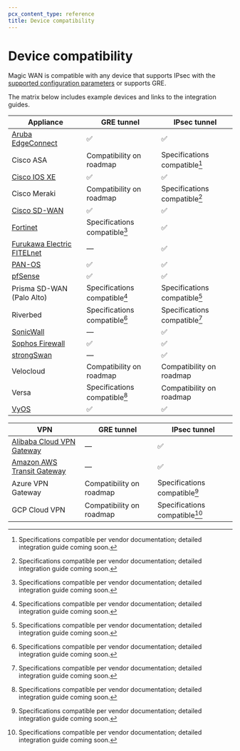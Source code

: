 ```yaml
---
pcx_content_type: reference
title: Device compatibility
---
```


# Device compatibility

Magic WAN is compatible with any device that supports IPsec with the [supported configuration parameters](/magic-wan/reference/tunnels/#supported-configuration-parameters) or supports GRE.

The matrix below includes example devices and links to the integration guides.

Appliance                                                       | GRE tunnel                   | IPsec tunnel
--------------------------------------------------------------- | ---------------------------- | ---
[Aruba EdgeConnect](/magic-wan/third-party/aruba-edgeconnect/)  | ✅                            | ✅
Cisco ASA                                                       | Compatibility on roadmap      | Specifications compatible[^1]
[Cisco IOS XE](/magic-wan/third-party/cisco-ios-xe/)            | ✅                            | ✅
Cisco Meraki                                                    | Compatibility on roadmap      | Specifications compatible[^1]
[Cisco SD-WAN](/magic-wan/third-party/viptela/)                 | ✅                            | ✅
[Fortinet](/magic-wan/third-party/fortinet/)                    | Specifications compatible[^1] | ✅
[Furukawa Electric FITELnet](/magic-wan/third-party/fitelnet/)  | —                             | ✅
[PAN-OS](/magic-wan/third-party/palo-alto/)                     | ✅                            | ✅
[pfSense](/magic-wan/third-party/pfsense/)                      | ✅                            | ✅
Prisma SD-WAN (Palo Alto)                                       | Specifications compatible[^1] | Specifications compatible[^1]
Riverbed                                                        | Specifications compatible[^1] | Specifications compatible[^1]
[SonicWall](/magic-wan/third-party/sonicwall/)                  | —                             | ✅
[Sophos Firewall](/magic-wan/third-party/sophos-firewall/)      | ✅                            | ✅
[strongSwan](/magic-wan/third-party/strongswan/)                | —                             | ✅
Velocloud                                                       | Compatibility on roadmap      | Compatibility on roadmap
Versa                                                           | Specifications compatible[^1] | Compatibility on roadmap
[VyOS](/magic-wan/third-party/vyos/)                            | ✅                            | ✅

VPN                                                                 | GRE tunnel               | IPsec tunnel 
------------------------------------------------------------------- |--------------------------|---
[Alibaba Cloud VPN Gateway](/magic-wan/third-party/alibaba-cloud/)  | —                        | ✅
[Amazon AWS Transit Gateway](/magic-wan/third-party/aws/)           | —                        | ✅
Azure VPN Gateway                                                   | Compatibility on roadmap | Specifications compatible[^1]
GCP Cloud VPN                                                       | Compatibility on roadmap | Specifications compatible[^1]

[^1]: Specifications compatible per vendor documentation; detailed integration guide coming soon.